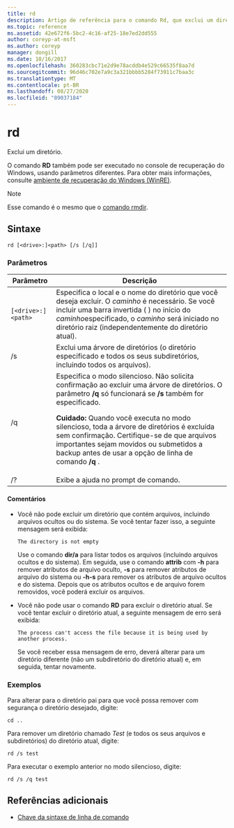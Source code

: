 ```yaml
---
title: rd
description: Artigo de referência para o comando Rd, que exclui um diretório.
ms.topic: reference
ms.assetid: 42e672f6-5bc2-4c16-af25-18e7ed2dd555
author: coreyp-at-msft
ms.author: coreyp
manager: dongill
ms.date: 10/16/2017
ms.openlocfilehash: 360283cbc71e2d9e78acddb4e529c66535f8aa7d
ms.sourcegitcommit: 96d46c702e7a9c3a321bbbb5284f73911c7baa3c
ms.translationtype: MT
ms.contentlocale: pt-BR
ms.lasthandoff: 08/27/2020
ms.locfileid: "89037184"
---
```

# <a name="rd"></a>rd

Exclui um diretório.

O comando **RD** também pode ser executado no console de recuperação do Windows, usando parâmetros diferentes. Para obter mais informações, consulte [ambiente de recuperação do Windows (WinRE)](/windows-hardware/manufacture/desktop/windows-recovery-environment--windows-re--technical-reference).

> [!NOTE]
> Esse comando é o mesmo que o [comando rmdir](rmdir.md).

## <a name="syntax"></a>Sintaxe

```
rd [<drive>:]<path> [/s [/q]]
```

### <a name="parameters"></a>Parâmetros

| Parâmetro | Descrição |
|--|--|
| `[<drive>:]<path>` | Especifica o local e o nome do diretório que você deseja excluir. O *caminho* é necessário. Se você incluir uma barra invertida ( \) no início do *caminho*especificado, o *caminho* será iniciado no diretório raiz (independentemente do diretório atual). |
| /s | Exclui uma árvore de diretórios (o diretório especificado e todos os seus subdiretórios, incluindo todos os arquivos). |
| /q | Especifica o modo silencioso. Não solicita confirmação ao excluir uma árvore de diretórios. O parâmetro **/q** só funcionará se **/s** também for especificado.<p>**Cuidado:** Quando você executa no modo silencioso, toda a árvore de diretórios é excluída sem confirmação. Certifique-se de que arquivos importantes sejam movidos ou submetidos a backup antes de usar a opção de linha de comando **/q** . |
| /? | Exibe a ajuda no prompt de comando. |

#### <a name="remarks"></a>Comentários

- Você não pode excluir um diretório que contém arquivos, incluindo arquivos ocultos ou do sistema. Se você tentar fazer isso, a seguinte mensagem será exibida:

    `The directory is not empty`

    Use o comando **dir/a** para listar todos os arquivos (incluindo arquivos ocultos e do sistema). Em seguida, use o comando **attrib** com **-h** para remover atributos de arquivo oculto, **-s** para remover atributos de arquivo do sistema ou **-h-s** para remover os atributos de arquivo ocultos e do sistema. Depois que os atributos ocultos e de arquivo forem removidos, você poderá excluir os arquivos.

- Você não pode usar o comando **RD** para excluir o diretório atual. Se você tentar excluir o diretório atual, a seguinte mensagem de erro será exibida:

    `The process can't access the file because it is being used by another process.`

    Se você receber essa mensagem de erro, deverá alterar para um diretório diferente (não um subdiretório do diretório atual) e, em seguida, tentar novamente.

### <a name="examples"></a>Exemplos

Para alterar para o diretório pai para que você possa remover com segurança o diretório desejado, digite:

```
cd ..
```

Para remover um diretório chamado *Test* (e todos os seus arquivos e subdiretórios) do diretório atual, digite:

```
rd /s test
```

Para executar o exemplo anterior no modo silencioso, digite:

```
rd /s /q test
```

## <a name="additional-references"></a>Referências adicionais

- [Chave da sintaxe de linha de comando](command-line-syntax-key.md)
